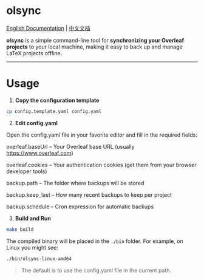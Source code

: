 # olsync

[English Documentation](./README.md) | [中文文档](./README_zh.md)

**olsync** is a simple command-line tool for **synchronizing your Overleaf projects** to your local machine, making it easy to back up and manage LaTeX projects offline.

---

# Usage

1. **Copy the configuration template**

```bash
cp config.template.yaml config.yaml
```

2. **Edit config.yaml**

Open the config.yaml file in your favorite editor and fill in the required fields:

overleaf.baseUrl – Your Overleaf base URL (usually https://www.overleaf.com)

overleaf.cookies – Your authentication cookies (get them from your browser developer tools)

backup.path – The folder where backups will be stored

backup.keep_last – How many recent backups to keep per project

backup.schedule – Cron expression for automatic backups

3. **Build and Run**

```bash
make build
```

The compiled binary will be placed in the `./bin` folder.
For example, on Linux you might see:

```bash
./bin/olsync-linux-amd64
```

> The default is to use the config.yaml file in the current path.
